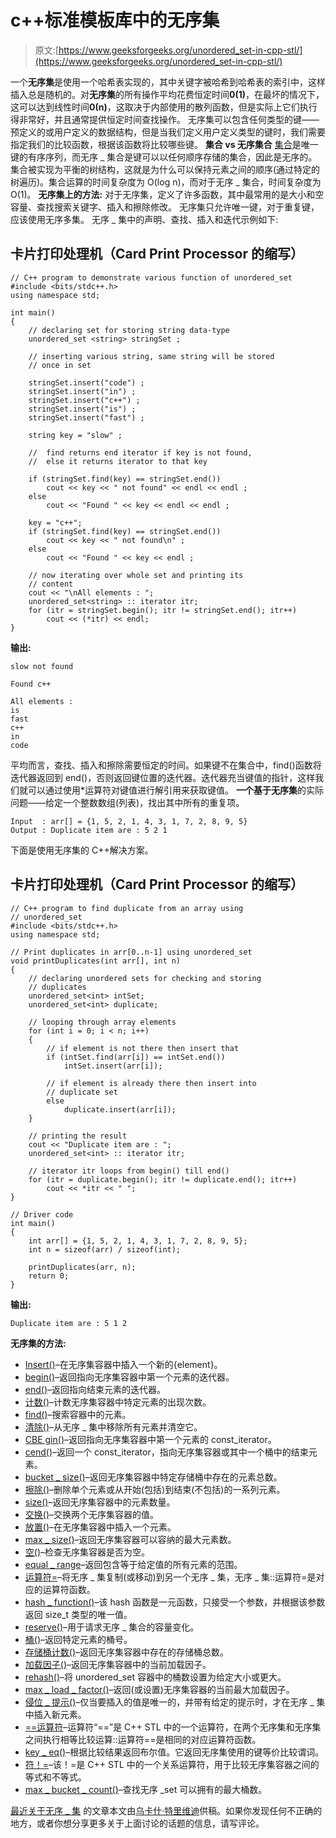 # c++标准模板库中的无序集

> 原文:[https://www.geeksforgeeks.org/unordered_set-in-cpp-stl/](https://www.geeksforgeeks.org/unordered_set-in-cpp-stl/)

一个**无序集**是使用一个哈希表实现的，其中关键字被哈希到哈希表的索引中，这样插入总是随机的。对**无序集**的所有操作平均花费恒定时间**0(1)**，在最坏的情况下，这可以达到线性时间**0(n)**，这取决于内部使用的散列函数，但是实际上它们执行得非常好，并且通常提供恒定时间查找操作。
无序集可以包含任何类型的键——预定义的或用户定义的数据结构，但是当我们定义用户定义类型的键时，我们需要指定我们的比较函数，根据该函数将比较哪些键。
**集合 vs 无序集合**
[集合](http://geeksquiz.com/set-associative-containers-the-c-standard-template-library-stl/)是唯一键的有序序列，而无序 _ 集合是键可以以任何顺序存储的集合，因此是无序的。集合被实现为平衡的树结构，这就是为什么可以保持元素之间的顺序(通过特定的树遍历)。集合运算的时间复杂度为 O(log n)，而对于无序 _ 集合，时间复杂度为 O(1)。
**无序集上的方法:**
对于无序集，定义了许多函数，其中最常用的是大小和空容量、查找搜索关键字、插入和擦除修改。
无序集只允许唯一键，对于重复键，应该使用无序多集。
无序 _ 集中的声明、查找、插入和迭代示例如下:

## 卡片打印处理机（Card Print Processor 的缩写）

```
// C++ program to demonstrate various function of unordered_set
#include <bits/stdc++.h>
using namespace std;

int main()
{
    // declaring set for storing string data-type
    unordered_set <string> stringSet ;

    // inserting various string, same string will be stored
    // once in set

    stringSet.insert("code") ;
    stringSet.insert("in") ;
    stringSet.insert("c++") ;
    stringSet.insert("is") ;
    stringSet.insert("fast") ;

    string key = "slow" ;

    //  find returns end iterator if key is not found,
    //  else it returns iterator to that key

    if (stringSet.find(key) == stringSet.end())
        cout << key << " not found" << endl << endl ;
    else
        cout << "Found " << key << endl << endl ;

    key = "c++";
    if (stringSet.find(key) == stringSet.end())
        cout << key << " not found\n" ;
    else
        cout << "Found " << key << endl ;

    // now iterating over whole set and printing its
    // content
    cout << "\nAll elements : ";
    unordered_set<string> :: iterator itr;
    for (itr = stringSet.begin(); itr != stringSet.end(); itr++)
        cout << (*itr) << endl;
}
```

**输出:**

```
slow not found

Found c++

All elements : 
is
fast
c++
in
code
```

平均而言，查找、插入和擦除需要恒定的时间。如果键不在集合中，find()函数将迭代器返回到 end()，否则返回键位置的迭代器。迭代器充当键值的指针，这样我们就可以通过使用*运算符对键值进行解引用来获取键值。
**一个基于无序集**的实际问题——给定一个整数数组(列表)，找出其中所有的重复项。

```
Input  : arr[] = {1, 5, 2, 1, 4, 3, 1, 7, 2, 8, 9, 5}
Output : Duplicate item are : 5 2 1 
```

下面是使用无序集的 C++解决方案。

## 卡片打印处理机（Card Print Processor 的缩写）

```
// C++ program to find duplicate from an array using
// unordered_set
#include <bits/stdc++.h>
using namespace std;

// Print duplicates in arr[0..n-1] using unordered_set
void printDuplicates(int arr[], int n)
{
    // declaring unordered sets for checking and storing
    // duplicates
    unordered_set<int> intSet;
    unordered_set<int> duplicate;

    // looping through array elements
    for (int i = 0; i < n; i++)
    {
        // if element is not there then insert that
        if (intSet.find(arr[i]) == intSet.end())
            intSet.insert(arr[i]);

        // if element is already there then insert into
        // duplicate set
        else
            duplicate.insert(arr[i]);
    }

    // printing the result
    cout << "Duplicate item are : ";
    unordered_set<int> :: iterator itr;

    // iterator itr loops from begin() till end()
    for (itr = duplicate.begin(); itr != duplicate.end(); itr++)
        cout << *itr << " ";
}

// Driver code
int main()
{
    int arr[] = {1, 5, 2, 1, 4, 3, 1, 7, 2, 8, 9, 5};
    int n = sizeof(arr) / sizeof(int);

    printDuplicates(arr, n);
    return 0;
}
```

**输出:**

```
Duplicate item are : 5 1 2 
```

**无序集的方法:**

*   [Insert()](https://www.geeksforgeeks.org/unordered_set-insert-function-in-c-stl/)–在无序集容器中插入一个新的{element}。
*   [begin()](https://www.geeksforgeeks.org/unordered_set-begin-function-in-c-stl/)–返回指向无序集容器中第一个元素的迭代器。
*   [end()](https://www.geeksforgeeks.org/unordered_set-end-in-c-stl/)–返回指向结束元素的迭代器。
*   [计数()](https://www.geeksforgeeks.org/unordered_set-count-function-in-c-stl/)–计数无序集容器中特定元素的出现次数。
*   [find()](https://www.geeksforgeeks.org/unordered_set-find-function-in-c-stl/)–搜索容器中的元素。
*   [清除()](https://www.geeksforgeeks.org/unoredered_set-clear-function-in-c-stl/)–从无序 _ 集中移除所有元素并清空它。
*   [CBE gin()](https://www.geeksforgeeks.org/unordered_set-cbegin-function-in-c-stl/)–返回指向无序集容器中第一个元素的 const_iterator。
*   [cend()](https://www.geeksforgeeks.org/unordered_set-cend-function-in-c-stl/)–返回一个 const_iterator，指向无序集容器或其中一个桶中的结束元素。
*   [bucket _ size()](https://www.geeksforgeeks.org/unordered_set-bucket_size-in-c-stl/)–返回无序集容器中特定存储桶中存在的元素总数。
*   [擦除()](https://www.geeksforgeeks.org/unordered_set-erase-function-in-c-stl/)–删除单个元素或从开始(包括)到结束(不包括)的一系列元素。
*   [size()](https://www.geeksforgeeks.org/unordered_set-size-function-in-c-stl/)–返回无序集容器中的元素数量。
*   [交换()](https://www.geeksforgeeks.org/unordered_set-swap-function-in-c-stl/)–交换两个无序集容器的值。
*   [放置()](https://www.geeksforgeeks.org/unordered_set-emplace-function-in-c-stl/)–在无序集容器中插入一个元素。
*   [max _ size()](https://www.geeksforgeeks.org/unordered_set-max_size-in-c-stl/)–返回无序集容器可以容纳的最大元素数。
*   [空()](https://www.geeksforgeeks.org/unordered_set-empty-function-in-c-stl/)–检查无序集容器是否为空。
*   [equal _ range](https://www.geeksforgeeks.org/unordered_set-equal_range-in-c-stl/)–返回包含等于给定值的所有元素的范围。
*   [运算符=](https://www.geeksforgeeks.org/unordered_set-operator-in-c-stl/)–将无序 _ 集复制(或移动)到另一个无序 _ 集，无序 _ 集::运算符=是对应的运算符函数。
*   [hash _ function()](https://www.geeksforgeeks.org/unordered_set-hash_function-in-c-stl/)–该 hash 函数是一元函数，只接受一个参数，并根据该参数返回 size_t 类型的唯一值。
*   [reserve()](https://www.geeksforgeeks.org/unordered_set-reserve-function-in-c-stl/)–用于请求无序 _ 集合的容量变化。
*   [桶()](https://www.geeksforgeeks.org/unordered_set-bucket-function-in-c-stl/)–返回特定元素的桶号。
*   [存储桶计数()](https://www.geeksforgeeks.org/unordered_set-bucket_count-function-in-c-stl/)–返回无序集容器中存在的存储桶总数。
*   [加载因子()](https://www.geeksforgeeks.org/unordered_set-load_factor-function-in-c-stl/)–返回无序集容器中的当前加载因子。
*   [rehash()](https://www.geeksforgeeks.org/unordered_set-rehash-function-in-c-stl/)–将 unordered_set 容器中的桶数设置为给定大小或更大。
*   [max _ load _ factor()](https://www.geeksforgeeks.org/unordered_set-max_load_factor-in-c-stl/)–返回(或设置)无序集容器的当前最大加载因子。
*   [侵位 _ 提示()](https://www.geeksforgeeks.org/unordered_set-emplace_hint-function-in-c-stl/)–仅当要插入的值是唯一的，并带有给定的提示时，才在无序 _ 集中插入新元素。
*   [==运算符](https://www.geeksforgeeks.org/unordered_set-operator-in-c-stl-3/)–运算符“==”是 C++ STL 中的一个运算符，在两个无序集和无序集之间执行相等比较运算::运算符==是相同的对应运算符函数。
*   [key _ eq()](https://www.geeksforgeeks.org/unordered_set-key_eq-function-in-c-stl/)–根据比较结果返回布尔值。它返回无序集使用的键等价比较谓词。
*   [符！=](https://www.geeksforgeeks.org/unordered_set-operator-in-c-stl-2/)–该！=是 C++ STL 中的一个关系运算符，用于比较无序集容器之间的等式和不等式。
*   [max _ bucket _ count()](https://www.geeksforgeeks.org/unordered_set-max_bucket_count-function-in-c-stl/)–查找无序 _set 可以拥有的最大桶数。

[最近关于无序 _ 集](https://www.geeksforgeeks.org/tag/cpp-unordered_set/)
的文章本文由[乌卡什·特里维迪](http://qa.geeksforgeeks.org/user/utkarsh111)供稿。如果你发现任何不正确的地方，或者你想分享更多关于上面讨论的话题的信息，请写评论。